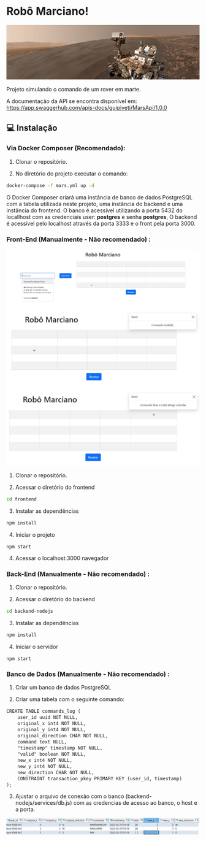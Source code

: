 
# Robô Marciano!
![Estrutura do banco](https://github.com/guipiveti/mars-rover/blob/main/imagens/curiosity.jpg?raw=true)


 Projeto simulando o comando de um rover em marte. 

  
A documentação da API se encontra disponível em: https://app.swaggerhub.com/apis-docs/guipiveti/MarsApi/1.0.0
## :computer: Instalação
### **Via Docker Composer (Recomendado):**
1. Clonar o repositório.

2. No diretório do projeto executar o comando: 

``` bash
docker-compose -f mars.yml up -d
```
O Docker Composer criará uma instância de banco de dados PostgreSQL com a tabela utilizada neste projeto, uma instância do backend e uma instância do frontend. O banco é acessível utilizando a porta 5432 do locallhost com as credenciais user: **postgres** e senha **postgres**,  O backend é acessível pelo localhost através da porta 3333 e o front pela porta 3000.

### **Front-End** (Manualmente - Não recomendado) :
![Frontend](https://github.com/guipiveti/mars-rover/blob/main/imagens/frontendJPG.JPG?raw=true)
![Erro Inválido](https://github.com/guipiveti/mars-rover/blob/main/imagens/error.JPG?raw=true)
![Erro Colisão](https://github.com/guipiveti/mars-rover/blob/main/imagens/border_error.JPG?raw=true)
1. Clonar o repositório.

2. Acessar o diretório do frontend

``` bash
cd frontend
```

3. Instalar as dependências

``` bash
npm install
```
4. Iniciar o projeto
```
npm start
```
4. Acessar o localhost:3000 navegador

### Back-End (Manualmente - Não recomendado) :

1. Clonar o repositório.

2. Acessar o diretório do backend

``` bash
cd backend-nodejs
```

3. Instalar as dependências

``` bash
npm install
```

4. Iniciar o servidor

```
npm start
```

  ### Banco de Dados (Manualmente - Não recomendado) :

1. Criar um banco de dados PostgreSQL

2. Criar uma tabela com o seguinte comando: 
```
CREATE TABLE commands_log (
	user_id uuid NOT NULL,
	original_x int4 NOT NULL,
	original_y int4 NOT NULL,
	original_direction CHAR NOT NULL,
	command text NULL,
	"timestamp" timestamp NOT NULL,
	"valid" boolean NOT NULL,
	new_x int4 NOT NULL,
	new_y int4 NOT NULL,
	new_direction CHAR NOT NULL,
	CONSTRAINT transaction_pkey PRIMARY KEY (user_id, timestamp)
);
```
3. Ajustar o arquivo de conexão com o banco (backend-nodejs/services/db.js) com as credencias de acesso ao banco, o  host e a porta.

![Estrutura do banco](https://github.com/guipiveti/mars-rover/blob/main/imagens/database.jpg?raw=true)

